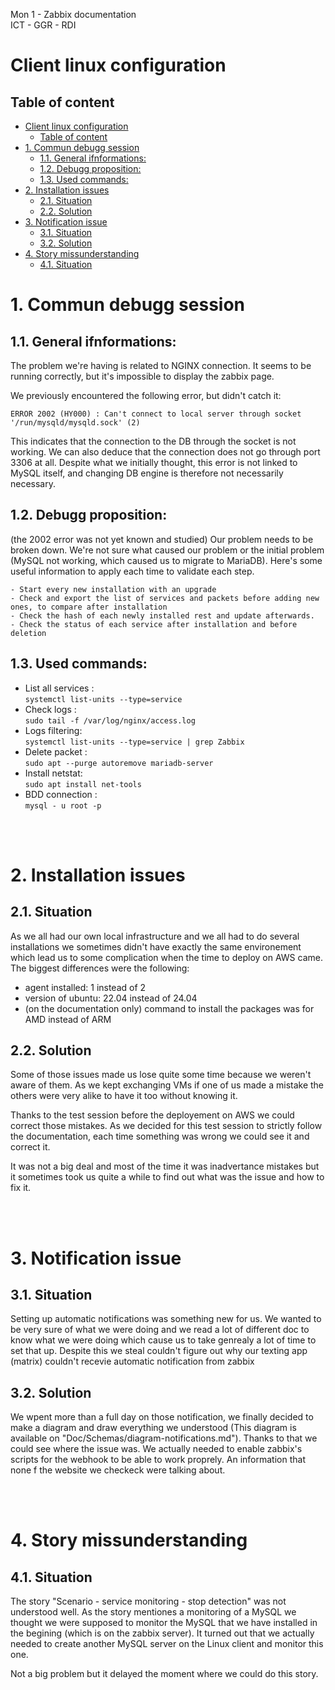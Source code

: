 Mon 1 - Zabbix documentation <br>
ICT - GGR - RDI

# Client linux configuration

## Table of content
- [Client linux configuration](#client-linux-configuration)
  - [Table of content](#table-of-content)
- [1. Commun debugg session](#1-commun-debugg-session)
  - [1.1. General ifnformations:](#11-general-ifnformations)
  - [1.2. Debugg proposition:](#12-debugg-proposition)
  - [1.3. Used commands:](#13-used-commands)
- [2. Installation issues](#2-installation-issues)
  - [2.1. Situation](#21-situation)
  - [2.2. Solution](#22-solution)
- [3. Notification issue](#3-notification-issue)
  - [3.1. Situation](#31-situation)
  - [3.2. Solution](#32-solution)
- [4. Story missunderstanding](#4-story-missunderstanding)
  - [4.1. Situation](#41-situation)


# 1. Commun debugg session
## 1.1. General ifnformations:
The problem we're having is related to NGINX connection. It seems to be running correctly, but it's impossible to display the zabbix page. 

We previously encountered the following error, but didn't catch it:
```
ERROR 2002 (HY000) : Can't connect to local server through socket '/run/mysqld/mysqld.sock' (2)
```

This indicates that the connection to the DB through the socket is not working. We can also deduce that the connection does not go through port 3306 at all. Despite what we initially thought, this error is not linked to MySQL itself, and changing DB engine is therefore not necessarily necessary.



## 1.2. Debugg proposition:
(the 2002 error was not yet known and studied)
Our problem needs to be broken down. We're not sure what caused our problem or the initial problem (MySQL not working, which caused us to migrate to MariaDB). Here's some useful information to apply each time to validate each step.
```
- Start every new installation with an upgrade
- Check and export the list of services and packets before adding new ones, to compare after installation
- Check the hash of each newly installed rest and update afterwards.
- Check the status of each service after installation and before deletion
```


## 1.3. Used commands:
- List all services : <br> ``` systemctl list-units --type=service ```
- Check logs : <br> ``` sudo tail -f /var/log/nginx/access.log ```
- Logs filtering: <br> ``` systemctl list-units --type=service | grep Zabbix ```
- Delete packet : <br> ``` sudo apt --purge autoremove mariadb-server ```
- Install netstat: <br> ``` sudo apt install net-tools ```
- BDD connection : <br> ``` mysql - u root -p ```

<br>
<br>

# 2. Installation issues
## 2.1. Situation
As we all had our own local infrastructure and we all had to do several installations we sometimes didn't have exactly the same environement which lead us to some complication when the time to deploy on AWS came. 
The biggest differences were the following:
- agent installed: 1 instead of 2
- version of ubuntu: 22.04 instead of 24.04
- (on the documentation only) command to install the packages was for AMD instead of ARM

## 2.2. Solution
Some of those issues made us lose quite some time because we weren't aware of them. As we kept exchanging VMs if one of us made a mistake the others were very alike to have it too without knowing it.

Thanks to the test session before the deployement on AWS we could correct those mistakes. As we decided for this test session to strictly follow the documentation, each time something was wrong we could see it and correct it.

It was not a big deal and most of the time it was inadvertance mistakes but it sometimes took us quite a while to find out what was the issue and how to fix it.

<br>
<br>

# 3. Notification issue
## 3.1. Situation
Setting up automatic notifications was something new for us. We wanted to be very sure of what we were doing and we read a lot of different doc to know what we were doing which cause us to take genrealy a lot of time to set that up.  Despite this we steal couldn't figure out why our texting app (matrix) couldn't recevie automatic notification from zabbix

## 3.2. Solution
We wpent more than a full day on those notification, we finally decided to make a diagram and draw everything we understood (This diagram is available on "Doc/Schemas/diagram-notifications.md"). Thanks to that we could see where the issue was. We actually needed to enable zabbix's scripts for the webhook to be able to work proprely. An information that none f the website we checkeck were talking about. 

<br>
<br>

# 4. Story missunderstanding
## 4.1. Situation
The story "Scenario - service monitoring - stop detection" was not understood well. As the story mentiones a monitoring of a MySQL we thought we were supposed to monitor the MySQL that we have installed in the begining (which is on the zabbix server). It turned out that we actually needed to create another MySQL server on the Linux client and monitor this one.

Not a big problem but it delayed the moment where we could do this story.
